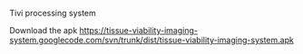 Tivi processing system

Download the apk
https://tissue-viability-imaging-system.googlecode.com/svn/trunk/dist/tissue-viability-imaging-system.apk
